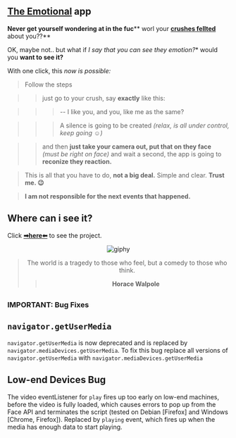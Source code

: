## **[The Emotional](https://bumboobee.github.io/emotion-detecter/)** app

**Never get yourself wondering at in the fuc**** worl your **[crushes fellted](https://bumboobee.github.io/emotion-detecter/)** about you??**

OK, maybe not.. but what if **I say that you can see they* emotion?** would you **want to see it?**

With one click, this *now is possible:*

> Follow the steps

>> just go to your crush, say **exactly** like this:

>>> -- I like you, and you, like me as the same?

>>> A silence is going to be created *(relax, is all under control, keep going ☺)*

>> and then **just take your camera out, put that on they face** *(must be right on face)* and wait a second, the app is going to **reconize they reaction.**

> This is all that you have to do, **not a big deal.** Simple and clear. **Trust me. 😉**

> **I am not responsible for the next events that happened.**

## Where can i see it?

Click **[➡here⬅](https://bumboobee.github.io/emotion-detecter/)** to see the project.

<div align="center">

![giphy](https://user-images.githubusercontent.com/94147847/175659205-c988a2cb-c01a-4c64-8e11-5ec5e1c00b30.gif)


> The world is a tragedy to those who feel, but a comedy to those who think.
>> **Horace Walpole**  
  
<div />

 ##
  
<div align="left">
  
### IMPORTANT: Bug Fixes

## `navigator.getUserMedia`

`navigator.getUserMedia` is now deprecated and is replaced by `navigator.mediaDevices.getUserMedia`. To fix this bug replace all versions of `navigator.getUserMedia` with `navigator.mediaDevices.getUserMedia`

## Low-end Devices Bug

The video eventListener for `play` fires up too early on low-end machines, before the video is fully loaded, which causes errors to pop up from the Face API and terminates the script (tested on Debian [Firefox] and Windows [Chrome, Firefox]). Replaced by `playing` event, which fires up when the media has enough data to start playing.
  
<div />

